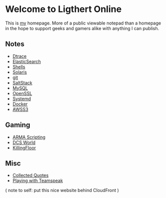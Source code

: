 # Welcome to Ligthert Online

This is [my](about.md) homepage. More of a public viewable notepad than a homepage in the hope to support geeks and gamers alike with anything I can publish.

## Notes
* [Dtrace](notes/dtrace.md)
* [ElasticSearch](notes/elasticsearch.md)
* [Shells](notes/shells.md)
* [Solaris](notes/solaris.md)
* [git](notes/git.md)
* [SaltStack](notes/saltstack.md)
* [MySQL](notes/mysql.md)
* [OpenSSL](notes/openssl.md)
* [Systemd](notes/systemd.md)
* [Docker](notes/docker.md)
* [AWSS3](aws/s3.md)

## Gaming
* [ARMA Scripting](gaming/arma.md)
* [DCS World](gaming/dcsw.md)
* [KillingFloor](gaming/kf.md)

## Misc
* [Collected Quotes](misc/quotes.md)
* [Playing with Teamspeak](misc/teamspeak.md)

( note to self: put this nice website behind CloudFront )
